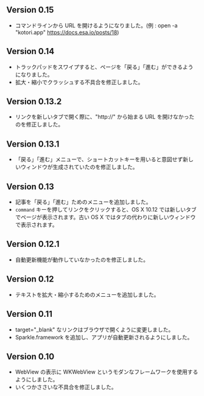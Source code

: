 ## Version 0.15

* コマンドラインから URL を開けるようになりました。(例 : open -a "kotori.app" https://docs.esa.io/posts/18)

## Version 0.14

* トラックパッドをスワイプすると、ページを「戻る」「進む」ができるようになりました。
* 拡大・縮小でクラッシュする不具合を修正しました。

## Version 0.13.2

* リンクを新しいタブで開く際に、"http://" から始まる URL を開けなかったのを修正しました。

## Version 0.13.1

* 「戻る」「進む」メニューで、ショートカットキーを用いると意図せず新しいウィンドウが生成されていたのを修正しました。

## Version 0.13

* 記事を「戻る」「進む」ためのメニューを追加しました。
* `command` キーを押してリンクをクリックすると、OS X 10.12 では新しいタブでページが表示されます。古い OS X ではタブの代わりに新しいウィンドウで表示されます。

## Version 0.12.1

* 自動更新機能が動作していなかったのを修正しました。

## Version 0.12

* テキストを拡大・縮小するためのメニューを追加しました。

## Version 0.11

* target="_blank" なリンクはブラウザで開くように変更しました。
* Sparkle.framework を追加し、アプリが自動更新されるようにしました。

## Version 0.10

* WebView の表示に WKWebView というモダンなフレームワークを使用するようにしました。
* いくつかささいな不具合を修正しました。
